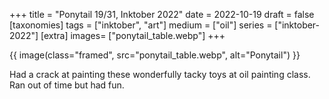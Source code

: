 +++
title = "Ponytail 19/31, Inktober 2022"
date = 2022-10-19
draft =  false
[taxonomies]
tags = ["inktober", "art"]
medium = ["oil"]
series = ["inktober-2022"]
[extra]
images= ["ponytail_table.webp"]
+++

{{ image(class="framed", src="ponytail_table.webp", alt="Ponytail") }}

Had a crack at painting these wonderfully tacky toys at oil painting class. Ran out of time but had fun.
